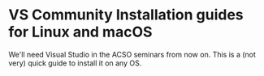 # VS Community Installation guides for Linux and macOS
We'll need Visual Studio in the ACSO seminars from now on. This is a (not very) quick guide to install it on any OS.
